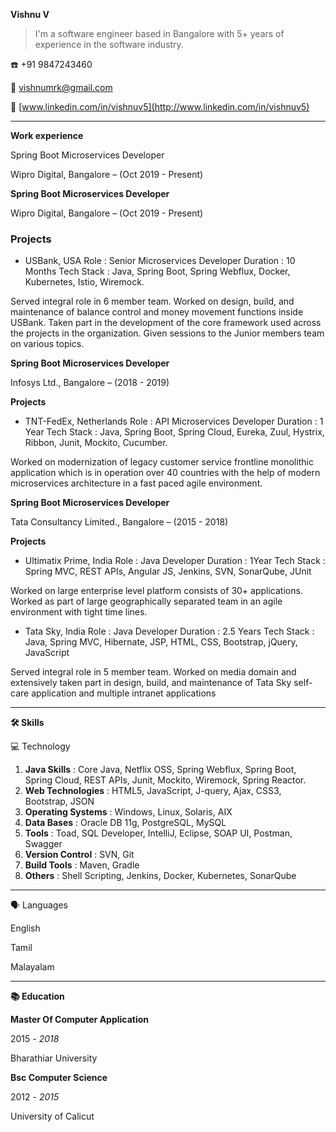 

**Vishnu V**

> I'm a software engineer based in Bangalore with 5+ years of experience in the software industry.

☎️ +91 9847243460

📧 vishnumrk@gmail.com

🔗 [www.linkedin.com/in/vishnuv5](http://www.linkedin.com/in/vishnuv5)

---

**Work experience**

Spring Boot Microservices Developer

Wipro Digital, Bangalore – (Oct 2019 - Present)

**Spring Boot Microservices Developer**

Wipro Digital, Bangalore – (Oct 2019 - Present)

### Projects

- USBank, USA
Role : Senior Microservices Developer
Duration : 10 Months
Tech Stack : Java, Spring Boot, Spring Webflux, Docker, Kubernetes, Istio, Wiremock.

Served integral role in 6 member team. Worked on design, build, and maintenance of balance control and money movement functions inside USBank. Taken part in the development of the core framework used across the projects in the organization. Given sessions to the Junior members team on various topics.

**Spring Boot Microservices Developer**

Infosys Ltd., Bangalore – (2018 - 2019)

**Projects**

- TNT-FedEx, Netherlands
Role : API Microservices Developer
Duration : 1 Year
Tech Stack : Java, Spring Boot, Spring Cloud, Eureka, Zuul, Hystrix, Ribbon, Junit, Mockito, Cucumber.

Worked on modernization of legacy customer service frontline monolithic application which is in operation over 40 countries with the help of modern microservices architecture in a fast paced agile environment.

**Spring Boot Microservices Developer**

Tata Consultancy Limited., Bangalore – (2015 - 2018)

**Projects**

- Ultimatix Prime, India
Role : Java Developer
Duration : 1Year
Tech Stack : Spring MVC, REST APIs, Angular JS, Jenkins, SVN, SonarQube, JUnit

Worked on large enterprise level platform consists of 30+ applications. Worked as part of large geographically separated team in an agile environment with tight time lines.
- Tata Sky, India
Role : Java Developer
Duration : 2.5 Years
Tech Stack : Java, Spring MVC, Hibernate, JSP, HTML, CSS, Bootstrap, jQuery, JavaScript

Served integral role in 5 member team. Worked on media domain and extensively taken part in design, build, and maintenance of Tata Sky self-care application and multiple intranet applications

---

**🛠 Skills**

💻 Technology

1. **Java Skills** : Core Java, Netflix OSS, Spring Webflux, Spring Boot, Spring Cloud, REST APIs, Junit, Mockito, Wiremock, Spring Reactor.
2. **Web Technologies** : HTML5, JavaScript, J-query, Ajax, CSS3, Bootstrap, JSON
3. **Operating Systems** : Windows, Linux, Solaris, AIX
4. **Data Bases** : Oracle DB 11g, PostgreSQL, MySQL
5. **Tools** :  Toad, SQL Developer, IntelliJ, Eclipse, SOAP UI, Postman, Swagger
6. **Version Control** : SVN, Git
7. **Build Tools** : Maven, Gradle
8. **Others** : Shell Scripting, Jenkins, Docker, Kubernetes, SonarQube

---

🗣 Languages

English

Tamil

Malayalam

---

**📚 Education**

**Master Of Computer Application**

2015 - *2018* 

Bharathiar University

**Bsc Computer Science**

2012 - *2015* 

University of Calicut
